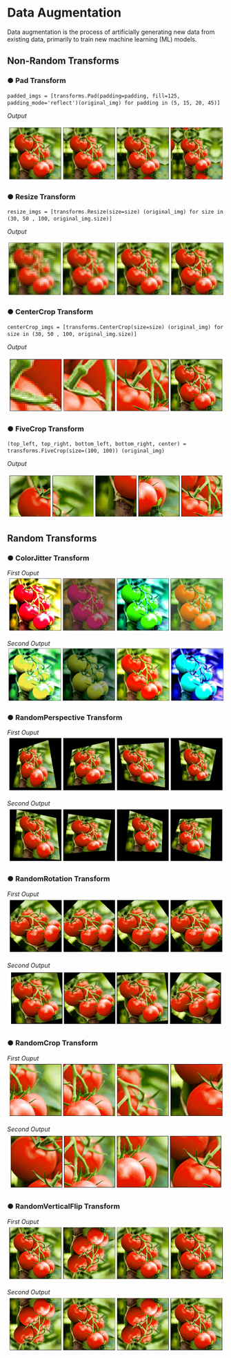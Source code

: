 # Data Augmentation 

Data augmentation is the process of artificially generating new data from existing data, primarily to train new machine learning (ML) models.


## Non-Random Transforms

### ● Pad Transform
```
padded_imgs = [transforms.Pad(padding=padding, fill=125, padding_mode='reflect')(original_img) for padding in (5, 15, 20, 45)]
```

_Output_

![Sample Image](Non-Random_Transformstemp/output-figures/Pad.png)

### ● Resize Transform
```
resize_imgs = [transforms.Resize(size=size) (original_img) for size in (30, 50 , 100, original_img.size)]
```

_Output_

![Sample Image](Non-Random_Transformstemp/output-figures/Resize.png)

### ● CenterCrop Transform
```
centerCrop_imgs = [transforms.CenterCrop(size=size) (original_img) for size in (30, 50 , 100, original_img.size)]
```

_Output_

![Sample Image](Non-Random_Transformstemp/output-figures/CenterCrop.png)

### ● FiveCrop Transform
```
(top_left, top_right, bottom_left, bottom_right, center) = transforms.FiveCrop(size=(100, 100)) (original_img)
```

_Output_

![Sample Image](Non-Random_Transformstemp/output-figures/FiveCrop.png)


## Random Transforms

### ● ColorJitter Transform

_First Ouput_
![Sample Image](Random_Transforms/Outputs/ColorJitter-output.png)

_Second Output_
![Sample Image](Random_Transforms/Outputs/ColorJitter-second-output.png)

### ● RandomPerspective Transform

_First Ouput_
![Sample Image](Random_Transforms/Outputs/RandPrespective-1th-output.png)

_Second Output_
![Sample Image](Random_Transforms/Outputs/RandPrespective-2th-output.png)

### ● RandomRotation Transform

_First Ouput_
![Sample Image](Random_Transforms/Outputs/RandRotation-1th-output.png)

_Second Output_
![Sample Image](Random_Transforms/Outputs/RandRotation-2th-output.png)

### ● RandomCrop Transform

_First Ouput_
![Sample Image](Random_Transforms/Outputs/RandCrop-1th-output.png)

_Second Output_
![Sample Image](Random_Transforms/Outputs/RandCrop-2th-output.png)

### ● RandomVerticalFlip Transform

_First Ouput_
![Sample Image](Random_Transforms/Outputs/RandVerticalFlip-1th-output.png)

_Second Output_
![Sample Image](Random_Transforms/Outputs/RandVerticalFlip-2th-output.png)
